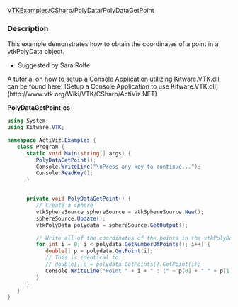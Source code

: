 [VTKExamples](/home/)/[CSharp](/CSharp)/PolyData/PolyDataGetPoint

### Description
<p>This example demonstrates how to obtain the coordinates of a point in a vtkPolyData object.

* Suggested by Sara Rolfe
</p>
A tutorial on how to setup a Console Application utilizing Kitware.VTK.dll can be found here: [Setup a Console Application to use Kitware.VTK.dll](http://www.vtk.org/Wiki/VTK/CSharp/ActiViz.NET)<br />

**PolyDataGetPoint.cs**
```csharp
using System;
using Kitware.VTK;

namespace ActiViz.Examples {
   class Program {
      static void Main(string[] args) {
         PolyDataGetPoint();
         Console.WriteLine("\nPress any key to continue...");
         Console.ReadKey();
      }


      private void PolyDataGetPoint() {
         // Create a sphere
         vtkSphereSource sphereSource = vtkSphereSource.New();
         sphereSource.Update();
         vtkPolyData polydata = sphereSource.GetOutput();

         // Write all of the coordinates of the points in the vtkPolyData to the console.
         for(int i = 0; i < polydata.GetNumberOfPoints(); i++) {
            double[] p = polydata.GetPoint(i);
            // This is identical to:
            // double[] p = polydata.GetPoints().GetPoint(i);
            Console.WriteLine("Point " + i + " : (" + p[0] + " " + p[1] + " " + p[2] + ")");
         }
      }
   }
}
```
